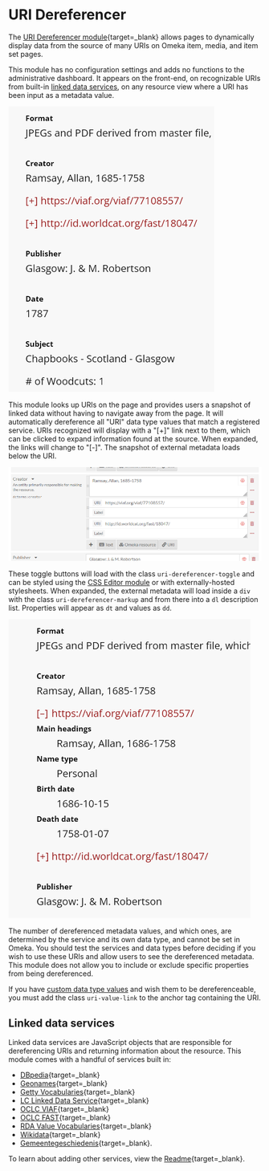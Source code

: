 # URI Dereferencer

The [URI Dereferencer module](https://omeka.org/s/modules/UriDereferencer/){target=_blank} allows pages to dynamically display data from the source of many URIs on Omeka item, media, and item set pages. 

This module has no configuration settings and adds no functions to the administrative dashboard. It appears on the front-end, on recognizable URIs from built-in [linked data services](#linked-data-services), on any resource view where a URI has been input as a metadata value.

![Two URIs in the Creator field with [+] toggle links beside them.](modulesfiles/uri-display.png)

This module looks up URIs on the page and provides users a snapshot of linked data without having to navigate away from the page. It will automatically dereference all "URI" data type values that match a registered service. URIs recognized will display with a "[+]" link next to them, which can be clicked to expand information found at the source. When expanded, the links will change to "[-]". The snapshot of external metadata loads below the URI.

![URI entries on the Item edit page.](modulesfiles/uri-entry.png)

These toggle buttons will load with the class `uri-dereferencer-toggle` and can be styled using the [CSS Editor module](../csseditor.md) or with externally-hosted stylesheets. When expanded, the external metadata will load inside a `div` with the class `uri-dereferencer-markup` and from there into a `dl` description list. Properties will appear as `dt` and values as `dd`. 

![The same URI entries displayed on the Item view page, expanded to show the information from one of the URIs.](modulesfiles/uri-expanded.png)

The number of dereferenced metadata values, and which ones, are determined by the service and its own data type, and cannot be set in Omeka. You should test the services and data types before deciding if you wish to use these URIs and allow users to see the dereferenced metadata. This module does not allow you to include or exclude specific properties from being dereferenced.

If you have [custom data type values](../modules/customvocab.md) and wish them to be dereferenceable, you must add the class `uri-value-link` to the anchor tag containing the URI.

## Linked data services

Linked data services are JavaScript objects that are responsible for dereferencing URIs and returning information about the resource. This module comes with a handful of services built in:

- [DBpedia](https://wiki.dbpedia.org/){target=_blank}
- [Geonames](https://www.geonames.org/){target=_blank}
- [Getty Vocabularies](https://www.getty.edu/research/tools/vocabularies/){target=_blank}
- [LC Linked Data Service](http://id.loc.gov/){target=_blank}
- [OCLC VIAF](https://www.oclc.org/en/viaf.html){target=_blank}
- [OCLC FAST](http://fast.oclc.org/){target=_blank}
- [RDA Value Vocabularies](http://www.rdaregistry.info/termList/){target=_blank}
- [Wikidata](https://www.wikidata.org/wiki/Wikidata:Main_Page){target=_blank}
- [Gemeentegeschiedenis](https://www.gemeentegeschiedenis.nl/){target=_blank}.

To learn about adding other services, view the [Readme](https://omeka.org/s/modules/UriDereferencer/){target=_blank}.
